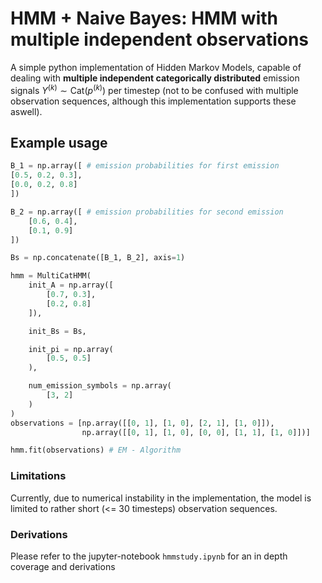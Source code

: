 # HMM + Naive Bayes: HMM with multiple independent observations

A simple python implementation of Hidden Markov Models, capable of dealing with **multiple independent categorically distributed** emission signals $Y^{(k)} \sim \text{Cat}(p^{(k)})$ per timestep (not to be confused with multiple observation sequences, although this implementation supports these aswell).

## Example usage
```python
B_1 = np.array([ # emission probabilities for first emission
[0.5, 0.2, 0.3],
[0.0, 0.2, 0.8]
])

B_2 = np.array([ # emission probabilities for second emission
    [0.6, 0.4],
    [0.1, 0.9]
])

Bs = np.concatenate([B_1, B_2], axis=1)

hmm = MultiCatHMM(
    init_A = np.array([
        [0.7, 0.3],
        [0.2, 0.8]
    ]),

    init_Bs = Bs,

    init_pi = np.array(
        [0.5, 0.5]
    ),

    num_emission_symbols = np.array(
        [3, 2]
    )
)
observations = [np.array([[0, 1], [1, 0], [2, 1], [1, 0]]),
                np.array([[0, 1], [1, 0], [0, 0], [1, 1], [1, 0]])]

hmm.fit(observations) # EM - Algorithm

```

### Limitations
Currently, due to numerical instability in the implementation, the model is limited to rather short (<= 30 timesteps) observation sequences.

### Derivations
Please refer to the jupyter-notebook `hmmstudy.ipynb` for an in depth coverage and derivations

